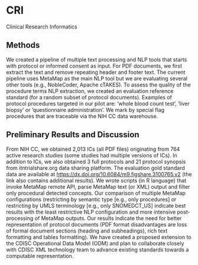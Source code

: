 # CRI

Clinical Research Informatics


## Methods 
We created a pipeline of multiple text processing and NLP tools that starts with protocol or informed consent as input. For PDF documents, we first extract the text and remove repeating header and footer text. The current pipeline uses MetaMap as the main NLP tool but we are evaluating several other tools (e.g., NobleCoder, Apache cTAKES). To assess the quality of the procedure terms NLP extraction, we created an evaluation reference standard (for a random subset of protocol documents). Examples of protocol procedures targeted in our pilot are: ‘whole blood count test’, ‘liver biopsy’ or ‘questionnaire administration’. We mark by special flag procedures that are traceable via the NIH CC data warehouse.

## Preliminary Results and Discussion
From NIH CC, we obtained 2,013 ICs (all PDF files) originating from 764 active research studies (some studies had multiple versions of ICs). In addition to ICs, we also obtained 3 full protocols and 21 protocol synopsis from itntrialshare.org data sharing platform. The evaluation gold standard data are available at https://dx.doi.org/10.6084/m9.figshare.3100765.v2 (the link also contains additional results). We wrote scripts (in R language) that invoke MetaMap remote API, parse MetaMap text (or XML) output and filter only procedural detected concepts. Our comparison of multiple MetaMap configurations (restricting by semantic type [e.g., only procedures] or restricting by UMLS terminology [e.g., only SNOMEDCT_US] indicate best results with the least restrictive NLP configuration and more intensive post-processing of MetaMap outputs. Our results indicate the need for better representation of protocol documents (PDF format disadvantages are loss of formal document sections (heading and subheadings), rich text formatting and tables formatting). We have created a proposed extension to the CDISC Operational Data Model (ODM) and plan to collaborate closely with CDISC XML technology team to advance existing standards towards a computable representation.
